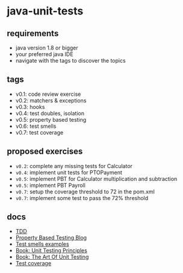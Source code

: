 # java-unit-tests

## requirements

- java version 1.8 or bigger
- your preferred java IDE
- navigate with the tags to discover the topics

## tags

- v0.1: code review exercise
- v0.2: matchers & exceptions
- v0.3: hooks
- v0.4: test doubles, isolation
- v0.5: property based testing
- v0.6: test smells
- v0.7: test coverage

## proposed exercises

- `v0.2`: complete any missing tests for Calculator
- `v0.4`: implement unit tests for PTOPayment
- `v0.5`: implement PBT for Calculator multiplication and subtraction
- `v0.5`: implement PBT Payroll
- `v0.7`: setup the coverage threshold to 72 in the pom.xml
- `v0.7`: implement some test to pass the 72% threshold

## docs

- [TDD](https://martinfowler.com/bliki/TestDrivenDevelopment.html)
- [Property Based Testing Blog](https://blog.johanneslink.net/2018/03/26/from-examples-to-properties/)
- [Test smells examples](https://testsmells.github.io/pages/testsmellexamples.html)
- [Book: Unit Testing Principles](https://www.amazon.com/-/es/Vladimir-Khorikov/dp/1617296279)
- [Book: The Art Of Unit Testing](https://www.amazon.com/-/es/Roy-Osherove/dp/1617290890)
- [Test coverage](https://martinfowler.com/bliki/TestCoverage.html)
